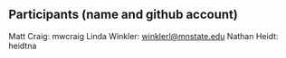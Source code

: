Participants (name and github account)
--------------------------------------

Matt Craig: mwcraig
Linda Winkler: winklerl@mnstate.edu
Nathan Heidt: heidtna
